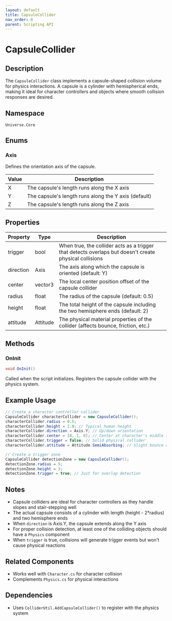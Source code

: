 ```yaml
---
layout: default
title: CapsuleCollider
nav_order: 8
parent: Scripting API
---
```

# CapsuleCollider

## Description
The `CapsuleCollider` class implements a capsule-shaped collision volume for physics interactions. A capsule is a cylinder with hemispherical ends, making it ideal for character controllers and objects where smooth collision responses are desired.

## Namespace
`Universe.Core`

## Enums

### Axis
Defines the orientation axis of the capsule.

| Value | Description |
|-------|-------------|
| X | The capsule's length runs along the X axis |
| Y | The capsule's length runs along the Y axis (default) |
| Z | The capsule's length runs along the Z axis |

## Properties

| Property  | Type     | Description                                                                                            |
|-----------|----------|--------------------------------------------------------------------------------------------------------|
| trigger   | bool     | When true, the collider acts as a trigger that detects overlaps but doesn't create physical collisions |
| direction | Axis     | The axis along which the capsule is oriented (default: Y)                                              |
| center    | vector3  | The local center position offset of the capsule collider                                               |
| radius    | float    | The radius of the capsule (default: 0.5)                                                               |
| height    | float    | The total height of the capsule including the two hemisphere ends (default: 2)                         |
| attitude  | Attitude | The physical material properties of the collider (affects bounce, friction, etc.)                      |


## Methods

### OnInit
```csharp
void OnInit()
```
Called when the script initializes. Registers the capsule collider with the physics system.

## Example Usage
```csharp
// Create a character controller collider
CapsuleCollider characterCollider = new CapsuleCollider();
characterCollider.radius = 0.5;
characterCollider.height = 2.0; // Typical human height
characterCollider.direction = Axis.Y; // Up/down orientation
characterCollider.center = [0, 1, 0]; // Center at character's middle (assuming origin is at feet)
characterCollider.trigger = false; // Solid physical collider
characterCollider.attitude = Attitude.SemiAbsorbing; // Slight bounce absorption

// Create a trigger zone
CapsuleCollider detectionZone = new CapsuleCollider();
detectionZone.radius = 5;
detectionZone.height = 3;
detectionZone.trigger = true; // Just for overlap detection
```

## Notes
- Capsule colliders are ideal for character controllers as they handle slopes and stair-stepping well
- The actual capsule consists of a cylinder with length (height - 2*radius) and two hemisphere ends
- When `direction` is Axis.Y, the capsule extends along the Y axis
- For proper collision detection, at least one of the colliding objects should have a `Physics` component
- When `trigger` is true, collisions will generate trigger events but won't cause physical reactions

## Related Components
- Works well with `Character.cs` for character collision
- Complements `Physics.cs` for physical interactions

## Dependencies
- Uses `ColliderUtil.AddCapsuleCollider()` to register with the physics system
